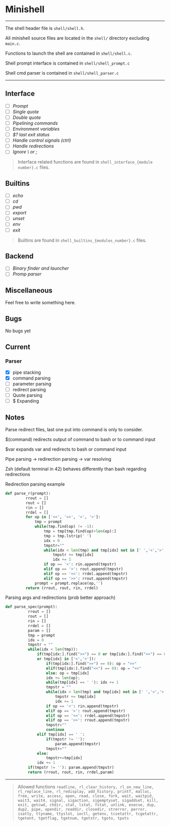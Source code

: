 # Minishell
--- ---
The shell header file is `shell/shell.h`.

All minishell source files are located in the `shell/` directory excluding `main.c`.

Functions to launch the shell are contained in `shell/shell.c`.

Shell prompt interface is contained in `shell/shell_prompt.c`

Shell cmd parser is contained in `shell/shell_parser.c`
--- ---
## Interface
- [ ] *Prompt*
- [ ] *Single quote*
- [ ] *Double quote*
- [ ] *Pipelining commands*
- [ ] *Environment variables*
- [ ] *$? last exit status*
- [ ] *Handle control signals (ctrl)*
- [ ] *Handle redirections*
- [ ] *Ignore \ or ;*

> Interface related functions are found in `shell_interface_{module number}.c` files.

## Builtins
- [ ] *echo*
- [ ] *cd*
- [ ] *pwd*
- [ ] *export*
- [ ] *unset*
- [ ] *env*
- [ ] *exit*

> Builtins are found in `shell_builtins_{modules_number}.c` files.

## Backend
- [ ] *Binary finder and launcher* 
- [ ] *Promp parser*

## Miscellaneous
Feel free to write something here.

## Bugs
No bugs yet



## Current
### Parser
- [x] pipe stacking
- [x] command parsing
- [ ] parameter parsing
- [ ] redirect parsing
- [ ] Quote parsing
- [ ] $ Expanding
## Notes
Parse redirect files, last one put into command is only to consider.

$(command) redirects output of command to bash or to command input

$var expands var and redirects to bash or command input

Pipe parsing -> redirection parsing -> var resolving

Zsh (default terminal in 42) behaves differently than bash regarding redirections

Redirection parsing example 
```python
def parse_r(prompt):
         rrout = []
         rout = []
         rin = []
         rrdel = []
         for op in ['<<', '>>', '<', '>']:
             tmp = prompt
             while(tmp.find(op) != -1):
                 tmp = tmp[tmp.find(op)+len(op):]
                 tmp = tmp.lstrip(' ')
                 idx = 0
                 tmpstr=""
                 while(idx < len(tmp) and tmp[idx] not in [' ','<','>','|']):
                     tmpstr += tmp[idx]
                     idx += 1
                 if op == '<': rin.append(tmpstr)
                 elif op == '>': rout.append(tmpstr)
                 elif op == '<<': rrdel.append(tmpstr)
                 elif op == '>>': rrout.append(tmpstr)
             prompt = prompt.replace(op,'')
         return (rrout, rout, rin, rrdel)
```

Parsing args and redirections (prob better approach)

```python
def parse_spec(prompt):
          rrout = []
          rout = []
          rin = []
          rrdel = []
          param = []
          tmp = prompt
          idx = 0
          tmpstr = ""
          while(idx < len(tmp)):
              if(tmp[idx:].find(">>") == 0 or tmp[idx:].find("<<") == 0
              or tmp[idx] in ['<','>']):
                  if(tmp[idx:].find(">>") == 0): op = ">>"
                  elif(tmp[idx:].find("<<") == 0): op = "<<"
                  else: op = tmp[idx]
                  idx += len(op);
                  while(tmp[idx] == ' '): idx += 1
                  tmpstr = ""
                  while(idx < len(tmp) and tmp[idx] not in [' ','<','>','|']):
                      tmpstr += tmp[idx]
                      idx += 1
                  if op == '<': rin.append(tmpstr)
                  elif op == '>': rout.append(tmpstr)
                  elif op == '<<': rrdel.append(tmpstr)
                  elif op == '>>': rrout.append(tmpstr)
                  tmpstr=""
                  continue
              elif tmp[idx] == ' ':
                  if(tmpstr != ''):
                      param.append(tmpstr)
                  tmpstr=""
              else:
                  tmpstr+=tmp[idx]
              idx += 1
          if(tmpstr != ''): param.append(tmpstr)
          return (rrout, rout, rin, rrdel,param)

```
--- ---
> Allowed functions `readline, rl_clear_history, rl_on_new_line,
rl_replace_line, rl_redisplay, add_history,
printf, malloc, free, write, access, open, read,
close, fork, wait, waitpid, wait3, wait4, signal,
sigaction, sigemptyset, sigaddset, kill, exit,
getcwd, chdir, stat, lstat, fstat, unlink, execve,
dup, dup2, pipe, opendir, readdir, closedir,
strerror, perror, isatty, ttyname, ttyslot, ioctl,
getenv, tcsetattr, tcgetattr, tgetent, tgetflag,
tgetnum, tgetstr, tgoto, tputs`